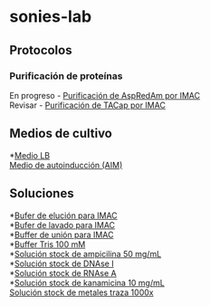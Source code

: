 # sonies-lab

## Protocolos

### Purificación de proteínas

En progreso - [Purificación de AspRedAm por IMAC](Protocols/p002.md)  
Revisar - [Purificación de TACap por IMAC](Protocols/p001.md)  

## Medios de cultivo

*[Medio LB](Media/m001.md)  
[Medio de autoinducción (AIM)](Media/m002.md)  

## Soluciones

*[Bufer de elución para IMAC](Solutions/s007.md)  
*[Bufer de lavado para IMAC](Solutions/s006.md)  
*[Buffer de unión para IMAC](Solutions/s005.md)  
*[Buffer Tris 100 mM](Solutions/s004.md)  
*[Solución stock de ampicilina 50 mg/mL](Solutions/s003.md)  
*[Solución stock de DNAse I](Solutions/s008.md)  
*[Solución stock de RNAse A](Solutions/s009.md)  
*[Solución stock de kanamicina 10 mg/mL](Solutions/s002.md)  
[Solución stock de metales traza 1000x](Solutions/s001.md)  
